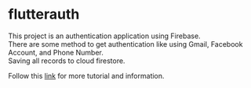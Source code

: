 # flutterauth

This project is an authentication application using Firebase.</br>
There are some method to get authentication like using Gmail, Facebook Account, and Phone Number.</br>
Saving all records to cloud firestore.</br>

Follow this [link](https://www.youtube.com/c/BackSlashFlutter/videos) for more tutorial and information.
